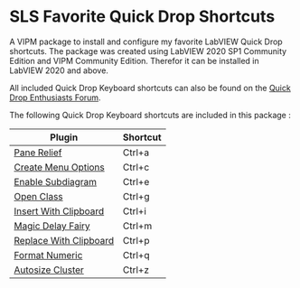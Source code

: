 # SLS Favorite Quick Drop Shortcuts
A VIPM package to install and configure my favorite LabVIEW Quick Drop shortcuts.
The package was created using LabVIEW 2020 SP1 Community Edition and VIPM Community Edition.
Therefor it can be installed in LabVIEW 2020 and above.

All included Quick Drop Keyboard shortcuts can also be found on the [Quick Drop Enthusiasts Forum](http://bit.ly/lvquickdropenthusiasts).

The following Quick Drop Keyboard shortcuts are included in this package :

|Plugin|Shortcut|
|------|--------|
|[Pane Relief](https://www.vipm.io/package/jki_lib_panerelief/)|Ctrl+a|
|[Create Menu Options](https://forums.ni.com/t5/LabVIEW-APIs-Documents/Quick-Drop-Keyboard-Shortcut-Commands-for-quot-Create-quot-Menu/ta-p/3509389)|Ctrl+c|
|[Enable Subdiagram](https://forums.ni.com/t5/Quick-Drop-Enthusiasts/Diagram-Disable-Structure-Enable-Visible-Subdiagram-shift-Remove/m-p/3525960)|Ctrl+e|
|[Open Class](https://forums.ni.com/t5/Quick-Drop-Enthusiasts/Quick-Drop-Keyboard-Shortcut-Open-Class/m-p/3495658)|Ctrl+g|
|[Insert With Clipboard](https://forums.ni.com/t5/Quick-Drop-Enthusiasts/Insert-from-Clipboard/m-p/3521480)|Ctrl+i|
|[Magic Delay Fairy](https://www.vipm.io/package/jki_magic_delay_fairy/)|Ctrl+m|
|[Replace With Clipboard](https://forums.ni.com/t5/Quick-Drop-Enthusiasts/Replace-from-Clipboard/m-p/3521544)|Ctrl+p|
|[Format Numeric](https://forums.ni.com/t5/Quick-Drop-Enthusiasts/Format-Numeric-vi/td-p/3492847)|Ctrl+q|
|[Autosize Cluster](https://forums.ni.com/t5/Quick-Drop-Enthusiasts/QD-Plugin-to-change-autosizing-of-clusters/m-p/3878281)|Ctrl+z|


